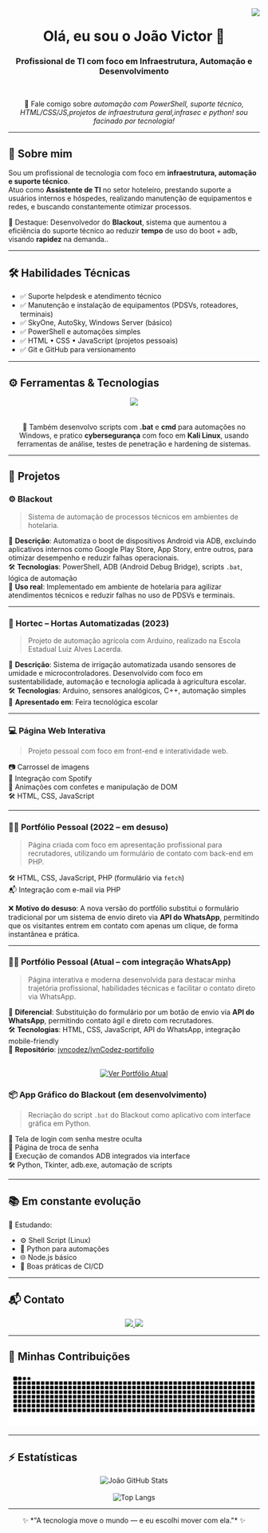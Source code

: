 <img align="right" src="https://visitor-badge.laobi.icu/badge?page_id=jvncodez.jvncodez" />

<h1 align="center">Olá, eu sou o João Victor 👋</h1>

<h3 align="center">Profissional de TI com foco em Infraestrutura, Automação e Desenvolvimento</h3>

<br/>

<div align="center">

💬 Fale comigo sobre *automação com PowerShell, suporte técnico, HTML/CSS/JS,projetos de infraestrutura geral,infrasec e python! sou facinado por tecnologia!*


</div>

---

## 🧠 Sobre mim

Sou um profissional de tecnologia com foco em **infraestrutura, automação e suporte técnico**.  
Atuo como **Assistente de TI** no setor hoteleiro, prestando suporte a usuários internos e hóspedes, realizando manutenção de equipamentos e redes, e buscando constantemente otimizar processos.

🚀 Destaque: Desenvolvedor do **Blackout**, sistema que aumentou a eficiência do suporte técnico ao reduzir **tempo** de uso do boot + adb, visando **rapidez** na demanda..

---

## 🛠️ Habilidades Técnicas

- ✅ Suporte helpdesk e atendimento técnico  
- ✅ Manutenção e instalação de equipamentos (PDSVs, roteadores, terminais)  
- ✅ SkyOne, AutoSky, Windows Server (básico)  
- ✅ PowerShell e automações simples  
- ✅ HTML • CSS • JavaScript (projetos pessoais)  
- ✅ Git e GitHub para versionamento

---

## ⚙️ Ferramentas & Tecnologias



<div align="center">
  <img src="https://skillicons.dev/icons?i=html,css,javascript,git,github,powershell,windows,vscode,cpp,python,linux" />
</div>

<br/>

<p align="center">
  🧪 Também desenvolvo scripts com <strong>.bat</strong> e <strong>cmd</strong> para automações no Windows, e pratico <strong>cybersegurança</strong> com foco em <strong>Kali Linux</strong>, usando ferramentas de análise, testes de penetração e hardening de sistemas.
</p>


---

## 💼 Projetos

### ⚙️ Blackout  
> Sistema de automação de processos técnicos em ambientes de hotelaria.

📌 **Descrição**: Automatiza o boot de dispositivos Android via ADB, excluindo aplicativos internos como Google Play Store, App Story, entre outros, para otimizar desempenho e reduzir falhas operacionais.  
🛠️ **Tecnologias**: PowerShell, ADB (Android Debug Bridge), scripts `.bat`, lógica de automação  
🏨 **Uso real**: Implementado em ambiente de hotelaria para agilizar atendimentos técnicos e reduzir falhas no uso de PDSVs e terminais.

---

### 🌱 Hortec – Hortas Automatizadas (2023)  
> Projeto de automação agrícola com Arduino, realizado na Escola Estadual Luiz Alves Lacerda.

📌 **Descrição**: Sistema de irrigação automatizada usando sensores de umidade e microcontroladores. Desenvolvido com foco em sustentabilidade, automação e tecnologia aplicada à agricultura escolar.  
🛠️ **Tecnologias**: Arduino, sensores analógicos, C++, automação simples  
🏫 **Apresentado em**: Feira tecnológica escolar

---

### 💻 Página Web Interativa  
> Projeto pessoal com foco em front-end e interatividade web.

📷 Carrossel de imagens  
🎵 Integração com Spotify  
🎨 Animações com confetes e manipulação de DOM  
🛠️ HTML, CSS, JavaScript

---

### 🧑‍💻 Portfólio Pessoal (2022 – em desuso)  
> Página criada com foco em apresentação profissional para recrutadores, utilizando um formulário de contato com back-end em PHP.

🛠️ HTML, CSS, JavaScript, PHP (formulário via `fetch`)  
📬 Integração com e-mail via PHP

❌ **Motivo do desuso**: A nova versão do portfólio substitui o formulário tradicional por um sistema de envio direto via **API do WhatsApp**, permitindo que os visitantes entrem em contato com apenas um clique, de forma instantânea e prática.

---

### 🧑‍💼 Portfólio Pessoal (Atual – com integração WhatsApp)  
> Página interativa e moderna desenvolvida para destacar minha trajetória profissional, habilidades técnicas e facilitar o contato direto via WhatsApp.

📱 **Diferencial**: Substituição do formulário por um botão de envio via **API do WhatsApp**, permitindo contato ágil e direto com recrutadores.  
🛠️ **Tecnologias**: HTML, CSS, JavaScript, API do WhatsApp, integração mobile-friendly  
🔗 **Repositório**: [jvncodez/jvnCodez-portifolio](https://github.com/jvncodez/jvnCodez-portifolio)

<br>
<div align="center">
  <a href="https://github.com/jvncodez/jvnCodez-portifolio" target="_blank">
    <img src="https://img.shields.io/badge/Ver%20Portfólio%20Atual-0A66C2?style=for-the-badge&logo=github&logoColor=white" alt="Ver Portfólio Atual" />
  </a>
</div>


### 📦 App Gráfico do Blackout (em desenvolvimento)  
> Recriação do script `.bat` do Blackout como aplicativo com interface gráfica em Python.

🔐 Tela de login com senha mestre oculta  
🔄 Página de troca de senha  
📲 Execução de comandos ADB integrados via interface  
🛠️ Python, Tkinter, adb.exe, automação de scripts

---

## 📚 Em constante evolução

📌 Estudando:

- ⚙️ Shell Script (Linux)
- 🐍 Python para automações
- 🌐 Node.js básico
- 🧪 Boas práticas de CI/CD

---

## 📬 Contato

<div align="center"> 
  <a href="mailto:joaovictor@email.com">
    <img src="https://img.shields.io/badge/Gmail-333333?style=for-the-badge&logo=gmail&logoColor=red" />
  </a>
  <a href="https://www.linkedin.com/in/jo%C3%A3o-silva-2536922aa/" target="_blank">
    <img src="https://img.shields.io/badge/LinkedIn-0A66C2?style=for-the-badge&logo=linkedin&logoColor=white" />
  </a>
</div>

---



## 🐍 Minhas Contribuições

<div align="center">
  <a href="https://github.com/jvncodez">
    <img alt="snake eating my contributions" src="https://raw.githubusercontent.com/jvncodez/jvncodez/output/github-contribution-grid-snake.svg" />
  </a>
</div>


---

## ⚡ Estatísticas

<div align="center">
  <img width=390 src="https://github-readme-stats.vercel.app/api?username=jvncodez&show_icons=true&theme=radical&border_radius=10" alt="João GitHub Stats" />
  <br/><br/>
  <img width=325 src="https://github-readme-stats.vercel.app/api/top-langs/?username=jvncodez&layout=compact&theme=radical&border_radius=10" alt="Top Langs" />
</div>

---

<div align="center">
  ✨ *"A tecnologia move o mundo — e eu escolhi mover com ela."* ✨
</div>
